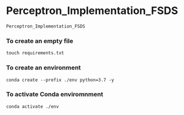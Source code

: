 # Perceptron_Implementation_FSDS

```
Perceptron_Implementation_FSDS
```


### To create  an empty file


```
touch requirements.txt
```


### To create an environment

```
conda create --prefix ./env python=3.7 -y
```

### To activate Conda enviromnment
 
```
conda activate ./env
```